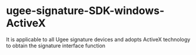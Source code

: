 # ugee-signature-SDK-windows-ActiveX
It is applicable to all Ugee signature devices and adopts ActiveX technology to obtain the signature interface function
